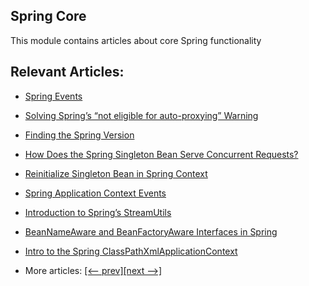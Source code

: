 ## Spring Core

This module contains articles about core Spring functionality

## Relevant Articles:

- [Spring Events](https://www.baeldung.com/spring-events)
- [Solving Spring’s “not eligible for auto-proxying” Warning](https://www.baeldung.com/spring-not-eligible-for-auto-proxying)
- [Finding the Spring Version](https://www.baeldung.com/spring-find-version)
- [How Does the Spring Singleton Bean Serve Concurrent Requests?](https://www.baeldung.com/spring-singleton-concurrent-requests)
- [Reinitialize Singleton Bean in Spring Context](https://www.baeldung.com/spring-reinitialize-singleton-bean)
- [Spring Application Context Events](https://www.baeldung.com/spring-context-events)
- [Introduction to Spring’s StreamUtils](https://www.baeldung.com/spring-stream-utils)
- [BeanNameAware and BeanFactoryAware Interfaces in Spring](https://www.baeldung.com/spring-bean-name-factory-aware)
- [Intro to the Spring ClassPathXmlApplicationContext](http://www.baeldung.com/spring-classpathxmlapplicationcontext)

- More articles: [[<-- prev]](/spring-core)[[next -->]](/spring-core-3)
